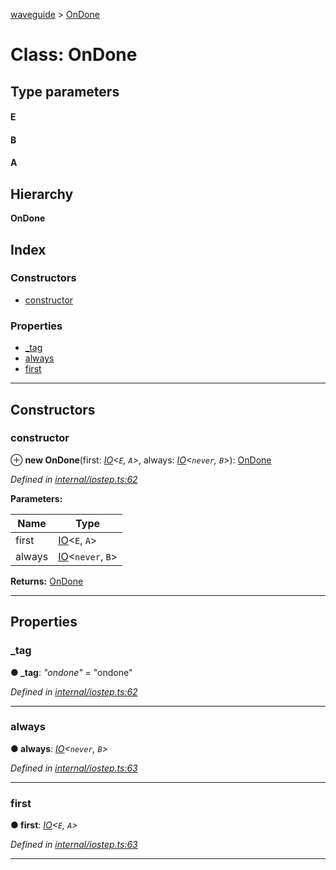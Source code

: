 [waveguide](../README.md) > [OnDone](../classes/ondone.md)

# Class: OnDone

## Type parameters
#### E 
#### B 
#### A 
## Hierarchy

**OnDone**

## Index

### Constructors

* [constructor](ondone.md#constructor)

### Properties

* [_tag](ondone.md#_tag)
* [always](ondone.md#always)
* [first](ondone.md#first)

---

## Constructors

<a id="constructor"></a>

###  constructor

⊕ **new OnDone**(first: *[IO](io.md)<`E`, `A`>*, always: *[IO](io.md)<`never`, `B`>*): [OnDone](ondone.md)

*Defined in [internal/iostep.ts:62](https://github.com/rzeigler/waveguide/blob/a4eddcf/src/internal/iostep.ts#L62)*

**Parameters:**

| Name | Type |
| ------ | ------ |
| first | [IO](io.md)<`E`, `A`> |
| always | [IO](io.md)<`never`, `B`> |

**Returns:** [OnDone](ondone.md)

___

## Properties

<a id="_tag"></a>

###  _tag

**● _tag**: *"ondone"* = "ondone"

*Defined in [internal/iostep.ts:62](https://github.com/rzeigler/waveguide/blob/a4eddcf/src/internal/iostep.ts#L62)*

___
<a id="always"></a>

###  always

**● always**: *[IO](io.md)<`never`, `B`>*

*Defined in [internal/iostep.ts:63](https://github.com/rzeigler/waveguide/blob/a4eddcf/src/internal/iostep.ts#L63)*

___
<a id="first"></a>

###  first

**● first**: *[IO](io.md)<`E`, `A`>*

*Defined in [internal/iostep.ts:63](https://github.com/rzeigler/waveguide/blob/a4eddcf/src/internal/iostep.ts#L63)*

___

